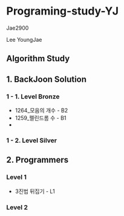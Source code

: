 # Programing-study-YJ
Jae2900

Lee YoungJae

## Algorithm Study
## 1. BackJoon Solution
### 1 - 1. Level Bronze
* 1264_모음의 개수  - B2
* 1259_펠린드롬 수  - B1
* 


### 1 - 2. Level Silver

## 2. Programmers
### Level 1
* 3진법 뒤집기   - L1
### Level 2
